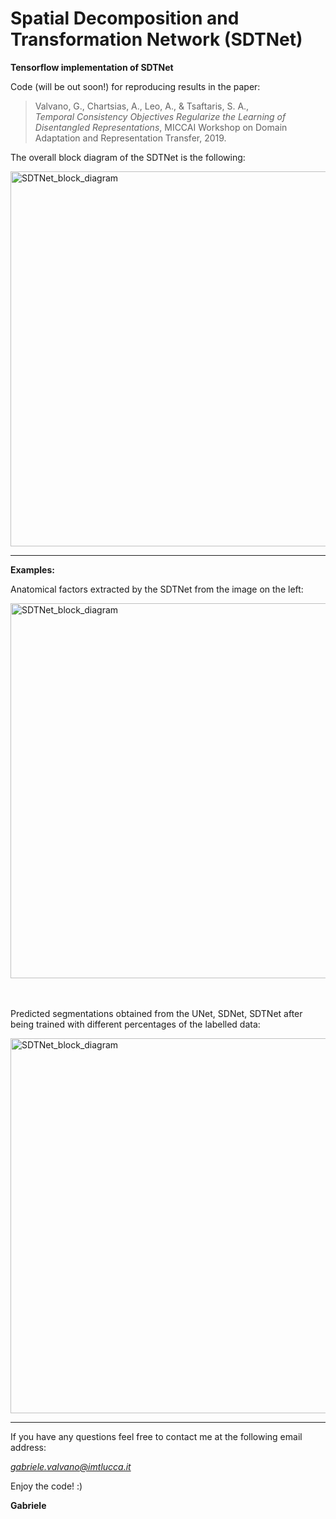 # Spatial Decomposition and Transformation Network (SDTNet)

**Tensorflow implementation of SDTNet**

Code (will be out soon!) for reproducing results in the paper:

> Valvano, G., Chartsias, A., Leo, A., & Tsaftaris, S. A.,  
> *Temporal Consistency Objectives Regularize the Learning of Disentangled Representations*, MICCAI Workshop on Domain Adaptation and Representation Transfer, 2019.
 
The overall block diagram of the SDTNet is the following:

<img src="https://gitlab.com/gabriele_valvano/sdtnet/raw/master/results/images/SDTNet_block_diagram.png" alt="SDTNet_block_diagram" width="600"/>

---------------------
**Examples:**

Anatomical factors extracted by the SDTNet from the image on the left:

<img src="https://gitlab.com/gabriele_valvano/sdtnet/raw/master/results/images/decomposition.png" alt="SDTNet_block_diagram" width="600"/>

<br/><br/>
Predicted segmentations obtained from the UNet, SDNet, SDTNet after being trained with different percentages of the labelled data:

<img src="https://gitlab.com/gabriele_valvano/sdtnet/raw/master/results/images/segmentations.png" alt="SDTNet_block_diagram" width="600"/>

---------------------

If you have any questions feel free to contact me at the following email address:

  *gabriele.valvano@imtlucca.it* 
  
Enjoy the code! :)

**Gabriele**